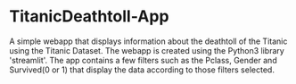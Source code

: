 # TitanicDeathtoll-App
A simple webapp that displays information about the deathtoll of the Titanic using the Titanic Dataset. The webapp is created using the Python3 library 'streamlit'. The app contains a few filters such as the Pclass, Gender and Survived(0 or 1) that display the data according to those filters selected. 

